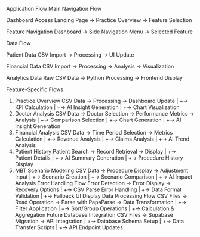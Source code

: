 Application Flow
Main Navigation Flow

Dashboard Access
Landing Page -> Practice Overview -> Feature Selection

Feature Navigation
Dashboard -> Side Navigation Menu -> Selected Feature


Data Flow

Patient Data
CSV Import -> Processing -> UI Update

Financial Data
CSV Import -> Processing -> Analysis -> Visualization

Analytics Data
Raw CSV Data -> Python Processing -> Frontend Display


Feature-Specific Flows
1. Practice Overview
CSV Data -> Processing -> Dashboard Update
|
+-> KPI Calculation
|
+-> AI Insight Generation
|
+-> Chart Visualization
2. Doctor Analysis
CSV Data -> Doctor Selection -> Performance Metrics -> Analysis
|
+-> Comparison Selection
|
+-> Chart Generation
|
+-> AI Insight Generation
3. Financial Analysis
CSV Data -> Time Period Selection -> Metrics Calculation
|
+-> Revenue Analysis
|
+-> Claims Analysis
|
+-> AI Trend Analysis
4. Patient History
Patient Search -> Record Retrieval -> Display
|
+-> Patient Details
|
+-> AI Summary Generation
|
+-> Procedure History Display
5. MBT Scenario Modeling
CSV Data -> Procedure Display -> Adjustment Input
|
+-> Scenario Creation
|
+-> Scenario Comparison
|
+-> AI Impact Analysis
Error Handling Flow
Error Detection -> Error Display -> Recovery Options
|
+-> CSV Parse Error Handling
|
+-> Data Format Validation
|
+-> Fallback UI Display
Data Processing Flow
CSV Files -> Read Operation -> Parse with PapaParse -> Data Transformation
|
+-> Filter Application
|
+-> Sort/Group Operations
|
+-> Calculation & Aggregation
Future Database Integration
CSV Files -> Supabase Migration -> API Integration
|
+-> Database Schema Setup
|
+-> Data Transfer Scripts
|
+-> API Endpoint Updates

